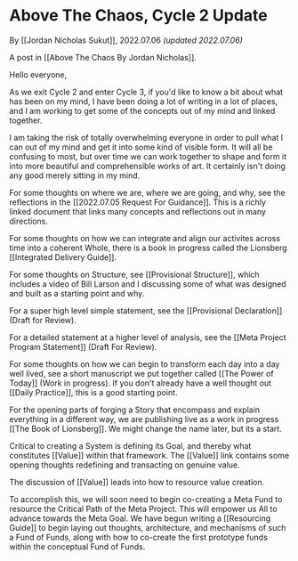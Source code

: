 # Above The Chaos, Cycle 2 Update
By [[Jordan Nicholas Sukut]], 2022.07.06 _(updated 2022.07.06)_

A post in [[Above The Chaos By Jordan Nicholas]].

Hello everyone, 

As we exit Cycle 2 and enter Cycle 3, if you'd like to know a bit about what has been on my mind, I have been doing a lot of writing in a lot of places, and I am working to get some of the concepts out of my mind and linked together. 

I am taking the risk of totally overwhelming everyone in order to pull what I can out of my mind and get it into some kind of visible form. It will all be confusing to most, but over time we can work together to shape and form it into more beautiful and comprehensible works of art. It certainly isn't doing any good merely sitting in my mind. 

For some thoughts on where we are, where we are going, and why, see the reflections in the [[2022.07.05 Request For Guidance]]. This is a richly linked document that links many concepts and reflections out in many directions. 

For some thoughts on how we can integrate and align our activites across time into a coherent Whole, there is a book in progress called the Lionsberg [[Integrated Delivery Guide]]. 

For some thoughts on Structure, see [[Provisional Structure]], which includes a video of Bill Larson and I discussing some of what was designed and built as a starting point and why.

For a super high level simple statement, see the [[Provisional Declaration]] (Draft for Review). 

For a detailed statement at a higher level of analysis, see the [[Meta Project Program Statement]] (Draft For Review).

For some thoughts on how we can begin to transform each day into a day well lived, see a short manuscript we put together called [[The Power of Today]] (Work in progress). If you don't already have a well thought out [[Daily Practice]], this is a good starting point. 

For the opening parts of forging a Story that encompass and explain everything in a different way, we are publishing live as a work in progress [[The Book of Lionsberg]]. We might change the name later, but its a start. 

Critical to creating a System is defining its Goal, and thereby what constitutes [[Value]] within that framework. The [[Value]] link contains some opening thoughts redefining and transacting on genuine value. 

The discussion of [[Value]] leads into how to resource value creation. 

To accomplish this, we will soon need to begin co-creating a Meta Fund to resource the Critical Path of the Meta Project. This will empower us All to advance towards the Meta Goal. We have begun writing a [[Resourcing Guide]] to begin laying out thoughts, architecture, and mechanisms of such a Fund of Funds, along with how to co-create the first prototype funds within the conceptual Fund of Funds. 

